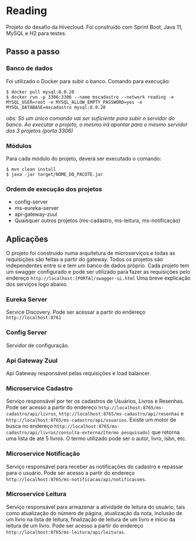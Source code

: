# Reading

Projeto do desafio da Hivecloud. Foi construido com Sprint Boot, Java 11, MySQL e H2 para testes.
## Passo a passo

### Banco de dados

Foi utilizado o Docker para subir o banco. Comando para execução:

```
$ docker pull mysql:8.0.20
$ docker run -p 3306:3306 --name mscadastro --network reading -e MYSQL_USER=root -e MYSQL_ALLOW_EMPTY_PASSWORD=yes -e MYSQL_DATABASE=mscadastro mysql:8.0.20
```
*obs: Só um único comando vai ser suficiente para subir o servidor do banco. Ao executar o projeto, o mesmo irá apontar para o mesmo servidor dos 3 projetos (porta 3306)*

### Módulos

Para cada módulo do projeto, deverá ser executado o comando:

```
$ mvn clean install
$ java -jar target/NOME_DO_PACOTE.jar
```

### Ordem de execução dos projetos

* config-server
* ms-eureka-server
* api-gateway-zuul
* Quaisquer outros projetos (ms-cadastro, ms-leitura, ms-notificação)

## Aplicações

O projeto foi construido numa arquitetura de microserviços e todas as requisições são feitas a partir do gateway.
Todos os projetos são independentes entre si e tem um banco de dados próprio. 
Cada projeto tem um swagger configurado e pode ser utilizado para fazer as requisições pelo endereço `http://localhost:[PORTA]/swagger-ui.html`
Uma breve explicação dos serviços logo abaixo.

### Eureka Server

Service Discovery. Pode ser acessar a partir do endereço `http://localhost:8761`

### Config Server

Servidor de configuração.

### Api Gateway Zuul

Api Gateway responsável pelas requisições e load balancer.

### Microservice Cadastro

Serviço responsável por ter os cadastros de Usuários, Livros e Resenhas. Pode ser acesso a partir do endereço `http://localhost:8765/ms-cadastro/api/livros`, `http://localhost:8765/ms-cadastro/api/resenhas` e `http://localhost:8765/ms-cadastro/api/usuarios`.
Existe um motor de busca no endereço `http://localhost:8765/ms-cadastro/api/livros/consulta-externa/[termo pesquisado]` que retorna uma lista de até 5 livros. O termo utilizado pode ser o autor, livro, isbn, etc.

### Microservice Notificação

Serviço responsável para receber as notificações do cadastro e repassar para o usuário. Pode ser acesso a partir do endereço `http://localhost:8765/ms-notificacao/api/notificacoes`.

### Microservice Leitura

Serviço responsável para armazenar a atividade de leitura do usuário, tais como atualização do número de página, atualização da nota, inclusão de um livro na lista de leitura, finalização de leitura de um livro e início da leitura de um livro. Pode ser acesso a partir do endereço `http://localhost:8765/ms-leitura/api/leituras`.
